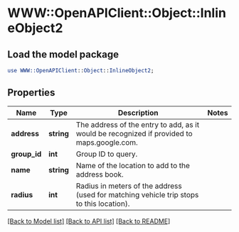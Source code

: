 # WWW::OpenAPIClient::Object::InlineObject2

## Load the model package
```perl
use WWW::OpenAPIClient::Object::InlineObject2;
```

## Properties
Name | Type | Description | Notes
------------ | ------------- | ------------- | -------------
**address** | **string** | The address of the entry to add, as it would be recognized if provided to maps.google.com. | 
**group_id** | **int** | Group ID to query. | 
**name** | **string** | Name of the location to add to the address book. | 
**radius** | **int** | Radius in meters of the address (used for matching vehicle trip stops to this location). | 

[[Back to Model list]](../README.md#documentation-for-models) [[Back to API list]](../README.md#documentation-for-api-endpoints) [[Back to README]](../README.md)


